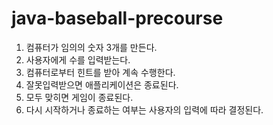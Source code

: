 # java-baseball-precourse
1. 컴퓨터가 임의의 숫자 3개를 만든다.
2. 사용자에게 수를 입력받는다.
3. 컴퓨터로부터 힌트를 받아 계속 수행한다.
4. 잘못입력받으면 애플리케이션은 종료된다.
5. 모두 맞히면 게임이 종료된다.
6. 다시 시작하거나 종료하는 여부는 사용자의 입력에 따라 결정된다.